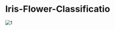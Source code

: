 # Iris-Flower-Classificatio

![1](https://user-images.githubusercontent.com/129214817/231817602-180038dd-f676-48bf-9427-aa32bf1e663a.png)
